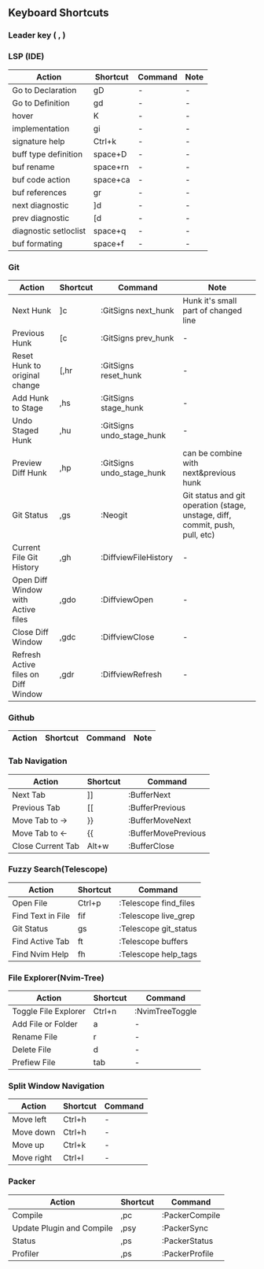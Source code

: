 ## Keyboard Shortcuts

### Leader key ( , )

### LSP (IDE)
|Action|Shortcut|Command|Note|
|-|-|-|-|
|Go to Declaration|gD|-|-|
|Go to Definition|gd|-|-|
|hover|K|-|-|
|implementation|gi|-|-|
|signature help|Ctrl+k|-|-|
|buff type definition|space+D|-|-|
|buf rename|space+rn|-|-|
|buf code action|space+ca|-|-|
|buf references|gr|-|-|
|next diagnostic|]d|-|-|
|prev diagnostic|[d|-|-|
|diagnostic setloclist|space+q|-|-|
|buf formating|space+f|-|-|

### Git
|Action|Shortcut|Command|Note|
|-|-|-|-|
|Next Hunk|]c|:GitSigns next_hunk|Hunk it's small part of changed line|
|Previous Hunk|[c|:GitSigns prev_hunk|-|
|Reset Hunk to original change|[,hr|:GitSigns reset_hunk|-|
|Add Hunk to Stage|,hs|:GitSigns stage_hunk|-|
|Undo Staged Hunk|,hu|:GitSigns undo_stage_hunk|-|
|Preview Diff Hunk|,hp|:GitSigns undo_stage_hunk|can be combine with next&previous hunk|
|Git Status|,gs|:Neogit|Git status and git operation (stage, unstage, diff, commit, push, pull, etc)|
|Current File Git History|,gh|:DiffviewFileHistory|-|
|Open Diff Window with Active files|,gdo|:DiffviewOpen|-|
|Close Diff Window|,gdc|:DiffviewClose|-|
|Refresh Active files on Diff Window|,gdr|:DiffviewRefresh|-|

### Github
|Action|Shortcut|Command|Note|
|-|-|-|-|

### Tab Navigation
|Action|Shortcut|Command|
|-|-|-|
|Next Tab|]]|:BufferNext|
|Previous Tab|[[|:BufferPrevious|
|Move Tab to ->|}}|:BufferMoveNext|
|Move Tab to <-|{{|:BufferMovePrevious|
|Close Current Tab|Alt+w|:BufferClose|

### Fuzzy Search(Telescope)
|Action|Shortcut|Command|
|-|-|-|
|Open File|Ctrl+p|:Telescope find_files|
|Find Text in File|fif|:Telescope live_grep|
|Git Status|gs|:Telescope git_status|
|Find Active Tab|ft|:Telescope buffers|
|Find Nvim Help|fh|:Telescope help_tags|

### File Explorer(Nvim-Tree)
|Action|Shortcut|Command|
|-|-|-|
|Toggle File Explorer|Ctrl+n|:NvimTreeToggle|
|Add File or Folder|a|-|
|Rename File|r|-|
|Delete File|d|-|
|Prefiew File|tab|-|

### Split Window Navigation
|Action|Shortcut|Command|
|-|-|-|
|Move left|Ctrl+h|-|
|Move down|Ctrl+h|-|
|Move up|Ctrl+k|-|
|Move right|Ctrl+l|-|

### Packer
|Action|Shortcut|Command|
|-|-|-|
|Compile|,pc|:PackerCompile|
|Update Plugin and Compile|,psy|:PackerSync|
|Status|,ps|:PackerStatus|
|Profiler|,ps|:PackerProfile|

